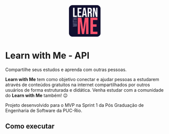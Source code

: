 <p align="center" style="margin: 40px 0">
    <img src="./doc-images/logo.svg" height="100px">
</p>


# Learn with Me - API

Compartilhe seus estudos e aprenda com outras pessoas.

**Learn with Me** tem como objetivo conectar e ajudar pessoas a estudarem através de conteúdos gratuitos na internet compartilhados por outros usuários de forma estruturada e didática. Venha estudar com a comunidade do **Learn with Me** também! 😉

Projeto desenvolvido para o MVP na Sprint 1 da Pós Graduação de Engenharia de Software da PUC-Rio.

## Como executar